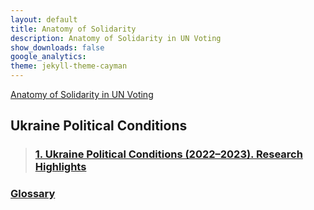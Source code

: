 ```yaml
---
layout: default
title: Anatomy of Solidarity
description: Anatomy of Solidarity in UN Voting
show_downloads: false
google_analytics:
theme: jekyll-theme-cayman
---
```

[Anatomy of Solidarity in UN Voting](https://sobolsky.github.io/un)
## Ukraine Political Conditions
> ### [1. Ukraine Political Conditions (2022–2023). Research Highlights](./01)

### [Glossary](https://sobolsky.github.io/un/glossary)
